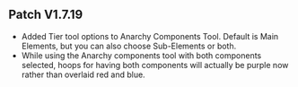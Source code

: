 ﻿## Patch V1.7.19
* Added Tier tool options to Anarchy Components Tool. Default is Main Elements, but you can also choose Sub-Elements or both.
* While using the Anarchy components tool with both components selected, hoops for having both components will actually be purple now rather than overlaid red and blue.